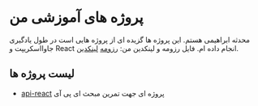 # پروژه های آموزشی من
محدثه ابراهیمی هستم. این پروژه ها گزیده ای از پروژه هایی است در طول یادگیری جاوااسکریپت و React انجام داده ام.
فایل رزومه و لینکدین من:
[رزومه](https://***.pdf)
[لینکدین](https://linkedi.com/mohadeseeb).

## لیست پروژه ها


* [api-react]([https://reactjs.org/docs/getting-started.html#online-playgrounds](https://github.com/mohadeseebrahimi/projects-to-learn/tree/main/api-react))
پروژه ای جهت تمرین مبحث ای پی آی 
